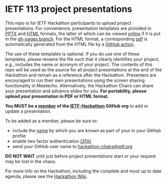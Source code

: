 # IETF 113 project presentations

This repo is for IETF Hackathon participants to upload project presentations. For convenience, presentation templates are provided in [PPTX](hackathon-presentation-template.pptx) and [HTML](hackathon-presentation-template.html) formats, the latter of which can be viewed [online](https://ietf-hackathon.github.io/ietf112-project-presentations/hackathon-presentation-template.html) if it is put in the [gh-pages branch](https://github.com/IETF-Hackathon/ietf112-project-presentations/tree/gh-pages). For the HTML format, a corresponding [pdf](https://github.com/IETF-Hackathon/ietf112-project-presentations/blob/pdfs-from-html/hackathon-presentation-template.pdf) is automatically generated from the HTML file by a [GitHub action](.github/workflows/main.yml).

The use of these templates is optional. If you do use one of these templates, please rename the file such that it clearly identifies your project, e.g., includes the name or acronym of your project. The contents of this repo will be used as the source for all project presentations at the end of the Hackathon and remain as a reference after the Hackathon. Presenters are encouraged to run their own presentations using the screen sharing functionality in Meetecho. Alternatively, the Hackathon Chairs can share your presentation and advance slides for you.  **For portability, please upload your presentation in PDF or HTML format.**

**You MUST be a [member](https://github.com/orgs/IETF-Hackathon/people) of the [IETF-Hackathon](https://github.com/IETF-Hackathon) GitHub org** to add or update a presentation. 

To be added as a member, please be sure to:

* include the [name](https://docs.github.com/en/github/setting-up-and-managing-your-github-profile/personalizing-your-profile#changing-your-profile-name) by which you are known as part of your in your GitHub profile 
* enable two factor authentication [(2FA)](https://docs.github.com/en/github/authenticating-to-github/securing-your-account-with-two-factor-authentication-2fa)
* send your GitHub user name to [hackathon-chairs@ietf.org](mailto:hackathon-chairs@ietf.org)

**DO NOT WAIT** until just before project presentations start or your request may be lost in the chaos.

For more info on the Hackathon, including the complete and most up to date agenda, please see the [Hackathon Wiki](https://trac.ietf.org/trac/ietf/meeting/wiki/113hackathon).
